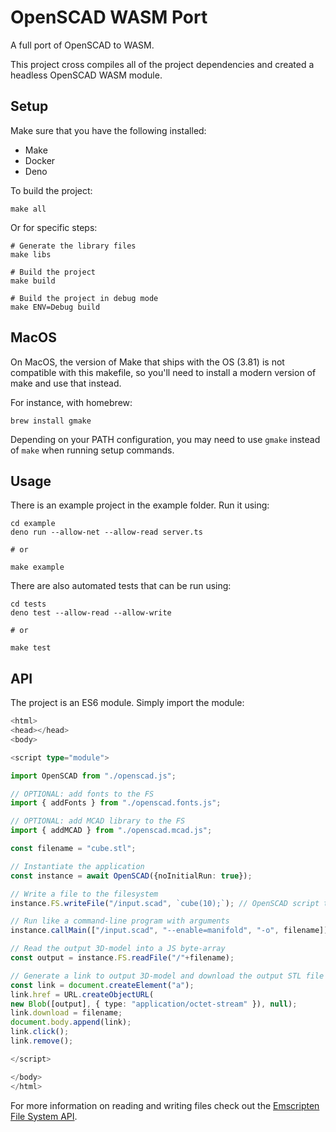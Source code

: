 # OpenSCAD WASM Port

A full port of OpenSCAD to WASM. 

This project cross compiles all of the project dependencies and created a headless OpenSCAD WASM module.

## Setup

Make sure that you have the following installed:

- Make
- Docker
- Deno

To build the project:

```
make all
```

Or for specific steps:

```
# Generate the library files
make libs 

# Build the project
make build

# Build the project in debug mode
make ENV=Debug build
```

## MacOS

On MacOS, the version of Make that ships with the OS (3.81) is not compatible with this makefile, so you'll need to install a modern version of make and use that instead.

For instance, with homebrew:

`brew install gmake`

Depending on your PATH configuration, you may need to use `gmake` instead of `make` when running setup commands.

## Usage

There is an example project in the example folder. Run it using:

```
cd example
deno run --allow-net --allow-read server.ts

# or

make example
```

There are also automated tests that can be run using:

```
cd tests
deno test --allow-read --allow-write

# or

make test
```

## API

The project is an ES6 module. Simply import the module:

```ts
<html>
<head></head>
<body>

<script type="module">

import OpenSCAD from "./openscad.js";

// OPTIONAL: add fonts to the FS
import { addFonts } from "./openscad.fonts.js";

// OPTIONAL: add MCAD library to the FS
import { addMCAD } from "./openscad.mcad.js";

const filename = "cube.stl";

// Instantiate the application
const instance = await OpenSCAD({noInitialRun: true});

// Write a file to the filesystem
instance.FS.writeFile("/input.scad", `cube(10);`); // OpenSCAD script to generate a 10mm cube

// Run like a command-line program with arguments
instance.callMain(["/input.scad", "--enable=manifold", "-o", filename]); // manifold is faster at rendering

// Read the output 3D-model into a JS byte-array
const output = instance.FS.readFile("/"+filename);

// Generate a link to output 3D-model and download the output STL file
const link = document.createElement("a");
link.href = URL.createObjectURL(
new Blob([output], { type: "application/octet-stream" }), null);
link.download = filename;
document.body.append(link);
link.click();
link.remove();

</script>

</body>
</html>
```

For more information on reading and writing files check out the [Emscripten File System API](https://emscripten.org/docs/api_reference/Filesystem-API.html).
